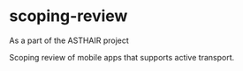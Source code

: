 # scoping-review

As a part of the ASTHAIR project

Scoping review of mobile apps that supports active transport.
